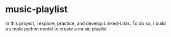 # music-playlist

In this project, I explore, practice, and develop Linked-Lists.
To do so, I build a simple python model to create a music playlist
